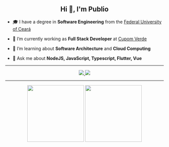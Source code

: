 <h2 align="center">
  Hi 👋, I'm Publio
</h2>

- 🎓 I have a degree in **Software Engineering** from the [Federal University of Ceará](https://www.ufc.br)

- 🔭 I’m currently working as **Full Stack Developer** at [Cupom Verde](https://cupomverde.com.br)

- 🎯 I’m learning about **Software Architecture** and **Cloud Computing**

- 💬 Ask me about **NodeJS, JavaScript, Typescript, Flutter, Vue**

<hr />

<div align="center">
  <a href = "mailto:publio.blenilio@gmail.com">
    <img src="https://img.shields.io/badge/-Gmail-%23333?style=for-the-badge&logo=gmail&logoColor=white" target="_blank">
  </a>
  <a href="https://www.linkedin.com/in/publio-blenilio-b97a2b130" target="_blank">
    <img src="https://img.shields.io/badge/-LinkedIn-%230077B5?style=for-the-badge&logo=linkedin&logoColor=white" target="_blank">
  </a>
</div>

<hr />

<div align="center">
  <img height="180em" src="https://github-readme-stats.vercel.app/api?username=publiosilva&show_icons=true&theme=gotham" />
  <img height="180em" src="https://github-readme-stats.vercel.app/api/top-langs/?username=publiosilva&layout=compact&langs_count=7&theme=gotham" />
</div>
